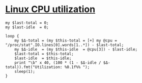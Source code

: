 [1]: http://rosettacode.org/wiki/Linux_CPU_utilization

# [Linux CPU utilization][1]

```perl6
my $last-total = 0;
my $last-idle  = 0;
 
loop {
    my $Δ-total = (my $this-total = [+] my @cpu = "/proc/stat".IO.lines[0].words[1..*]) - $last-total;
    my $Δ-idle  = (my $this-idle  = @cpu[3]) - $last-idle;
    $last-total = $this-total;
    $last-idle  = $this-idle;
    print "\b" x 40, (100 * (1 - $Δ-idle / $Δ-total)).fmt("Utilization: %0.1f%% ");
    sleep(1);
}
```